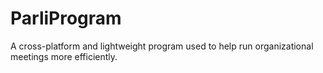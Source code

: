 # ParliProgram
A cross-platform and lightweight program used to help run organizational meetings more efficiently. 
